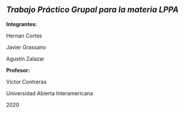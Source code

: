 ## ***Trabajo Práctico Grupal para la materia LPPA***


**Integrantes:**

Hernan Cortes

Javier Grassano

Agustín Zalazar



**Profesor:**

Víctor Contreras



Universidad Abierta Interamericana

2020
